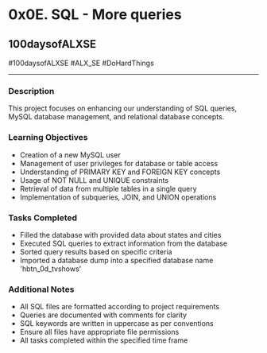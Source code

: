 # 0x0E. SQL - More queries

## 100daysofALXSE
#100daysofALXSE
#ALX_SE
#DoHardThings

---

### Description
This project focuses on enhancing our understanding of SQL queries, MySQL database management, and relational database concepts.

### Learning Objectives
- Creation of a new MySQL user
- Management of user privileges for database or table access
- Understanding of PRIMARY KEY and FOREIGN KEY concepts
- Usage of NOT NULL and UNIQUE constraints
- Retrieval of data from multiple tables in a single query
- Implementation of subqueries, JOIN, and UNION operations

### Tasks Completed
- Filled the database with provided data about states and cities
- Executed SQL queries to extract information from the database
- Sorted query results based on specific criteria
- Imported a database dump into a specified database name 'hbtn_0d_tvshows'

### Additional Notes
- All SQL files are formatted according to project requirements
- Queries are documented with comments for clarity
- SQL keywords are written in uppercase as per conventions
- Ensure all files have appropriate file permissions
- All tasks completed within the specified time frame
